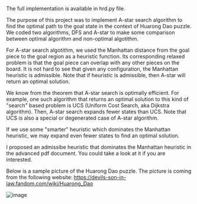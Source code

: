 The full implementation is available in hrd.py file. 

The purpose of this project was to implement A-star search algorithm to find the optimal path to the goal state in the context of Huarong Dao puzzle. 
We coded two algorithms, DFS and A-star to make some comparison between optimal algorithm and non-optimal algotithm. 

For A-star search algotithm, we used the Manhattan distance from the goal piece to the goal region as a heuristic function. 
Its corresponding relaxed problem is that the goal piece can overlap with any other pieces on the board. 
It is not hard to see that given any configuration, the Manhattan heuristic is admissible. 
Note that if heuristic is admissible, then A-star will return an optimal solution.

We know from the theorem that A-star search is optimally efficient. For example, one such algorithm that returns an optimal solution to this kind of "search" based problem is UCS (Uniform Cost Search, aka Dijkstra algorithm). Then, A-star search expands fewer states than UCS. Note that UCS is also a special or degenerated case of A-star algorithm.

If we use some "smarter" heuristic which dominates the Manhattan heuristic, we may expand even fewer states to find an optimal solution. 

I proposed an admissibe heuristic that dominates the Manhattan heuristic in the advanced pdf document. You could take a look at it if you are interested. 


Below is a sample picture of the Huarong Dao puzzle. The picture is coming from the following website: https://devils-son-in-law.fandom.com/wiki/Huarong_Dao




![image](https://github.com/Hajime12341234/Huarong-Dao-puzzle-A-star-search/assets/132004336/96c4b206-3d9a-4328-8a5f-61cf6d851a9d)






